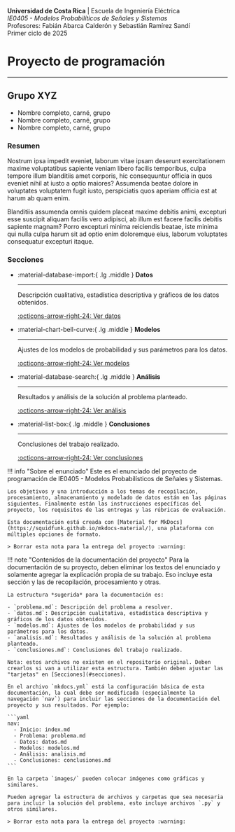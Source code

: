 **Universidad de Costa Rica** | Escuela de Ingeniería Eléctrica <br>
*IE0405 - Modelos Probabilíticos de Señales y Sistemas* <br>
Profesores: Fabián Abarca Calderón y Sebastián Ramírez Sandí <br>
Primer ciclo de 2025

# Proyecto de programación

---

## Grupo XYZ

- Nombre completo, carné, grupo
- Nombre completo, carné, grupo
- Nombre completo, carné, grupo

### Resumen

Nostrum ipsa impedit eveniet, laborum vitae ipsam deserunt exercitationem maxime voluptatibus sapiente veniam libero facilis temporibus, culpa tempore illum blanditiis amet corporis, hic consequuntur officia in quos eveniet nihil at iusto a optio maiores? Assumenda beatae dolore in voluptates voluptatem fugit iusto, perspiciatis quos aperiam officia est at harum ab quam enim.

Blanditiis assumenda omnis quidem placeat maxime debitis animi, excepturi esse suscipit aliquam facilis vero adipisci, ab illum est facere facilis debitis sapiente magnam? Porro excepturi minima reiciendis beatae, iste minima qui nulla culpa harum sit ad optio enim doloremque eius, laborum voluptates consequatur excepturi itaque.

### Secciones

<div class="grid cards" markdown>

-   :material-database-import:{ .lg .middle } __Datos__

    ---

    Descripción cualitativa, estadística descriptiva y gráficos de los datos obtenidos.

    [:octicons-arrow-right-24: Ver datos](/datos.md)

-   :material-chart-bell-curve:{ .lg .middle } __Modelos__

    ---

    Ajustes de los modelos de probabilidad y sus parámetros para los datos.

    [:octicons-arrow-right-24: Ver modelos](/modelos.md)

-   :material-database-search:{ .lg .middle } __Análisis__

    ---

    Resultados y análisis de la solución al problema planteado.

    [:octicons-arrow-right-24: Ver análisis](/analisis.md)

-   :material-list-box:{ .lg .middle } __Conclusiones__

    ---

    Conclusiones del trabajo realizado.

    [:octicons-arrow-right-24: Ver conclusiones](/conclusiones.md)

</div>

!!! info "Sobre el enunciado"
    Este es el enunciado del proyecto de programación de IE0405 - Modelos Probabilísticos de Señales y Sistemas.

    Los objetivos y una introducción a los temas de recopilación, procesamiento, almacenamiento y modelado de datos están en las páginas siguientes. Finalmente están las instrucciones específicas del proyecto, los requisitos de las entregas y las rúbricas de evaluación.

    Esta documentación está creada con [Material for MkDocs](https://squidfunk.github.io/mkdocs-material/), una plataforma con múltiples opciones de formato.

    > Borrar esta nota para la entrega del proyecto :warning:

!!! note "Contenidos de la documentación del proyecto"
    Para la documentación de su proyecto, deben eliminar los textos del enunciado y solamente agregar la explicación propia de su trabajo. Eso incluye esta sección y las de recopilación, procesamiento y otras.

    La estructura *sugerida* para la documentación es:

    - `problema.md`: Descripción del problema a resolver.
    - `datos.md`: Descripción cualitativa, estadística descriptiva y gráficos de los datos obtenidos.
    - `modelos.md`: Ajustes de los modelos de probabilidad y sus parámetros para los datos.
    - `analisis.md`: Resultados y análisis de la solución al problema planteado.
    - `conclusiones.md`: Conclusiones del trabajo realizado.

    Nota: estos archivos no existen en el repositorio original. Deben crearlos si van a utilizar esta estructura. También deben ajustar las "tarjetas" en [Secciones](#secciones).

    En el archivo `mkdocs.yml` está la configuración básica de esta documentación, la cual debe ser modificada (especialmente la navegación `nav`) para incluir las secciones de la documentación del proyecto y sus resultados. Por ejemplo:

    ```yaml
    nav:
      - Inicio: index.md
      - Problema: problema.md
      - Datos: datos.md
      - Modelos: modelos.md
      - Análisis: analisis.md
      - Conclusiones: conclusiones.md
    ```

    En la carpeta `images/` pueden colocar imágenes como gráficas y similares.

    Pueden agregar la estructura de archivos y carpetas que sea necesaria para incluir la solución del problema, esto incluye archivos `.py` y otros similares.

    > Borrar esta nota para la entrega del proyecto :warning:
